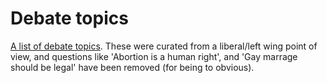 # Debate topics

[A list of debate topics](https://github.com/Joshua861/debate-topics/blob/main/debate-topics.txt). These were curated from a liberal/left wing point of view, and questions like 'Abortion is a human right', and 'Gay marrage should be legal' have been removed (for being to obvious).
